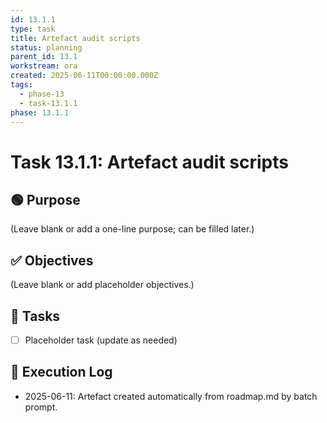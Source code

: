 ```yaml
---
id: 13.1.1
type: task
title: Artefact audit scripts
status: planning
parent_id: 13.1
workstream: ora
created: 2025-06-11T00:00:00.000Z
tags:
  - phase-13
  - task-13.1.1
phase: 13.1.1
---
```


# Task 13.1.1: Artefact audit scripts

## 🟢 Purpose

(Leave blank or add a one-line purpose; can be filled later.)

## ✅ Objectives

(Leave blank or add placeholder objectives.)

## 🔨 Tasks

- [ ] Placeholder task (update as needed)

## 🧾 Execution Log

- 2025-06-11: Artefact created automatically from roadmap.md by batch prompt.
